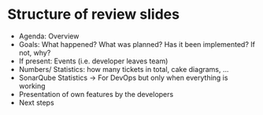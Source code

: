 # Structure of review slides

- Agenda: Overview
- Goals: What happened? What was planned? Has it been implemented? If not, why?
- If present: Events (i.e. developer leaves team)
- Numbers/ Statistics: how many tickets in total, cake diagrams, ...
- SonarQube Statistics -> For DevOps but only when everything is working
- Presentation of own features by the developers
- Next steps
